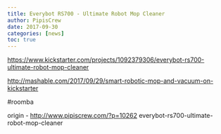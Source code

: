 ```yaml
---
title: Everybot RS700 - Ultimate Robot Mop Cleaner
author: PipisCrew
date: 2017-09-30
categories: [news]
toc: true
---
```


https://www.kickstarter.com/projects/1092379306/everybot-rs700-ultimate-robot-mop-cleaner

http://mashable.com/2017/09/29/smart-robotic-mop-and-vacuum-on-kickstarter

#roomba

origin - http://www.pipiscrew.com/?p=10262 everybot-rs700-ultimate-robot-mop-cleaner